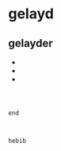 # gelayd

## gelayder
*
*
*
#
#
                                                                               end
                                                                                 

                                                                               hebib
                                                                                  

 
  
  





                                                                                        
                                                                                        






                                                                                 
